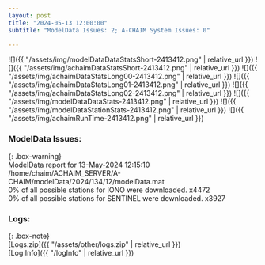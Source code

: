 ```yaml
---
layout: post
title: "2024-05-13 12:00:00"
subtitle: "ModelData Issues: 2; A-CHAIM System Issues: 0"

---
```


![]({{ "/assets/img/modelDataDataStatsShort-2413412.png" | relative_url }})
![]({{ "/assets/img/achaimDataStatsShort-2413412.png" | relative_url }})
![]({{ "/assets/img/achaimDataStatsLong00-2413412.png" | relative_url }})
![]({{ "/assets/img/achaimDataStatsLong01-2413412.png" | relative_url }})
![]({{ "/assets/img/achaimDataStatsLong02-2413412.png" | relative_url }})
![]({{ "/assets/img/modelDataDataStats-2413412.png" | relative_url }})
![]({{ "/assets/img/modelDataStationStats-2413412.png" | relative_url }})
![]({{ "/assets/img/achaimRunTime-2413412.png" | relative_url }})


### ModelData Issues:  
  
{: .box-warning}  
 ModelData report for 13-May-2024 12:15:10   
 /home/chaim/ACHAIM_SERVER/A-CHAIM/modelData/2024/134/12/modelData.mat   
 0% of all possible stations for IONO were downloaded. x4472   
 0% of all possible stations for SENTINEL were downloaded. x3927   
  


### Logs:  
  
{: .box-note}  
[Logs.zip]({{ "/assets/other/logs.zip" | relative_url }})  
[Log Info]({{ "/logInfo" | relative_url }})  
